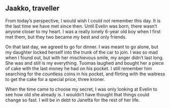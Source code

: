 ## Jaakko, traveller

From today’s perspective, I would wish I could not remember this day. It is the last time we have met since then. Until Evelin was born, there wasn’t anyone closer to my heart. I was a really lonely 6-year old boy when I first met them, but they two became my best and only friends.

On that last day, we agreed to go for dinner. I was meant to go alone, but my daughter locked herself into the trunk of the car to join. I was so mad when I found out, but with her mischievous smile, my anger didn’t last long. She was and still is my everything. Tuomas laughed and bought her a piece of cake with the last money he had on his pocket. I still remember him searching for the countless coins in his pocket, and flirting with the waitress to get the cake for a special price, three kroner.

When the time came to choose my secret, I was only looking at Evelin to see how old she already is.
I wouldn’t have thought that things could change so fast. I will be in debt to Janetta for the rest of her life.
